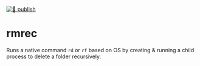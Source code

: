 [![🚀 publish](https://github.com/alphaxek/rmrec/actions/workflows/publish.yml/badge.svg)](https://github.com/alphaxek/rmrec/actions/workflows/publish.yml)

# rmrec
Runs a native command `rd` or `rf` based on OS by creating &amp; running a child process to delete a folder recursively.
